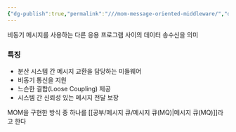 ```yaml
---
{"dg-publish":true,"permalink":"///mom-message-oriented-middleware/","dgPassFrontmatter":true}
---
```



비동기 메시지를 사용하는 다른 응용 프로그램 사이의 데이터 송수신을 의미

### 특징

- 분산 시스템 간 메시지 교환을 담당하는 미들웨어
- 비동기 통신을 지원
- 느슨한 결합(Loose Coupling) 제공
- 시스템 간 신뢰성 있는 메시지 전달 보장

MOM을 구현한 방식 중 하나를 [[공부/메시지 큐/메시지 큐(MQ)\|메시지 큐(MQ)]]라고 한다